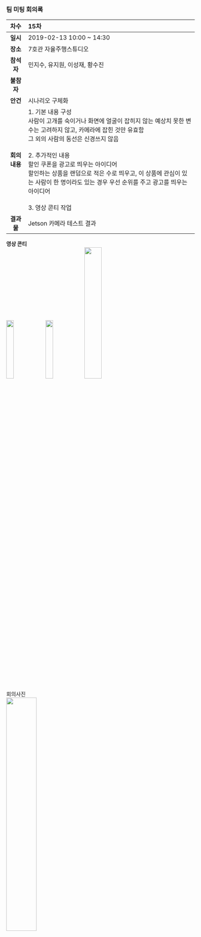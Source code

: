 ### 팀 미팅 회의록

|     차수      | 15차                                                           |
| :-----------: | :-----------------------------------------------------------|
|   **일시**    | 2019-02-13 10:00 ~ 14:30                                     |
|   **장소**    | 7호관 자율주행스튜디오                                             |
|  **참석자**   | 민지수, 유지원, 이성재, 황수진                                       |
|  **불참자**   |                                                               |
|   **안건**    | 시나리오 구체화                                           |
| **회의내용**  | 1. 기본 내용 구성 <br/> 사람이 고개를 숙이거나 화면에 얼굴이 잡히지 않는 예상치 못한 변수는 고려하지 않고, 카메라에 잡힌 것만 유효함 </br> 그 외의 사람의 동선은 신경쓰지 않음 <br/><br/> 2. 추가적인 내용 <br/> 할인 쿠폰을 광고로 띄우는 아이디어 <br/> 할인하는 상품을 랜덤으로 적은 수로 띄우고, 이 상품에 관심이 있는 사람이 한 명이라도 있는 경우 우선 순위를 주고 광고를 띄우는 아이디어 <br/><br/> 3. 영상 콘티 작업|                                                         |
|  **결과물**   | Jetson 카메라 테스트 결과                          |

**영상 콘티** <br/>
<img align="center" src="https://github.com/kookmin-sw/2019-cap1-2019_4/blob/upload_pictures/doc/회의록/pictures/2019_02_13-1.jpg" width="20%" height="20%">  <img align="center" src="https://github.com/kookmin-sw/2019-cap1-2019_4/blob/upload_pictures/doc/회의록/pictures/2019_02_13-2.jpg" width="20%" height="20%">  <img align="center" src="https://github.com/kookmin-sw/2019-cap1-2019_4/blob/upload_pictures/doc/회의록/pictures/2019_02_13-3.jpg" width="30%" height="30%">  


회의사진 <br/>
<img src="https://github.com/kookmin-sw/2019-cap1-2019_4/blob/upload_pictures/doc/회의록/pictures/2019_02_13.JPG" width="40%" height="40%">  <br/>
